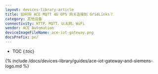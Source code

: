 ```yaml
---
layout: devices-library-article
title: 如何将 ACE MQTT 4G GPS 网关连接到 GridLinks？
category: 其他设备
connectivity: HTTP、MQTT、以太网、WiFi
vendor: ACE Automation
deviceImageFileName: ace-iot-gateway.png
docsPrefix: pe/
---
```



* TOC
{:toc}

{% include /docs/devices-library/guides/ace-iot-gateway-and-siemens-logo.md %}